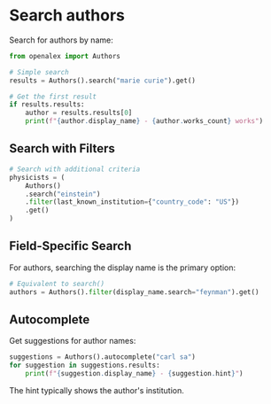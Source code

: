 # Search authors

Search for authors by name:

```python
from openalex import Authors

# Simple search
results = Authors().search("marie curie").get()

# Get the first result
if results.results:
    author = results.results[0]
    print(f"{author.display_name} - {author.works_count} works")
```

## Search with Filters

```python
# Search with additional criteria
physicists = (
    Authors()
    .search("einstein")
    .filter(last_known_institution={"country_code": "US"})
    .get()
)
```

## Field-Specific Search

For authors, searching the display name is the primary option:

```python
# Equivalent to search()
authors = Authors().filter(display_name.search="feynman").get()
```

## Autocomplete

Get suggestions for author names:

```python
suggestions = Authors().autocomplete("carl sa")
for suggestion in suggestions.results:
    print(f"{suggestion.display_name} - {suggestion.hint}")
```

The hint typically shows the author's institution.
